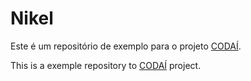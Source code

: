 # Nikel

Este é um repositório de exemplo para o projeto [CODAÍ](http://codai.growdev.com.br/).

This is a exemple repository to [CODAÍ](http://codai.growdev.com.br/) project.
